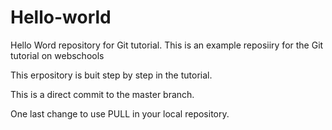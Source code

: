 # Hello-world

Hello Word repository for Git tutorial.
This is an example reposiiry for the Git tutorial on webschools

This erpository is buit step by step in the tutorial.

This is a direct commit to the master branch.

One last change to use PULL in your local repository.

